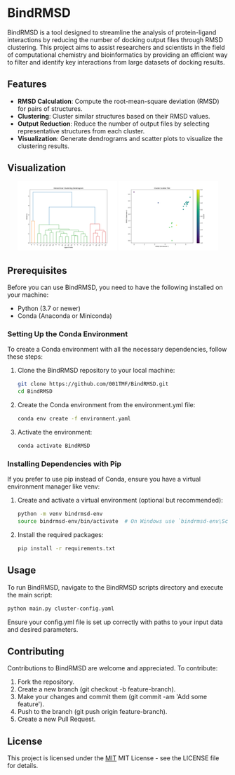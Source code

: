 # BindRMSD

BindRMSD is a tool designed to streamline the analysis of protein-ligand interactions by reducing the number of docking output files through RMSD clustering. This project aims to assist researchers and scientists in the field of computational chemistry and bioinformatics by providing an efficient way to filter and identify key interactions from large datasets of docking results.

## Features

- **RMSD Calculation**: Compute the root-mean-square deviation (RMSD) for pairs of structures.
- **Clustering**: Cluster similar structures based on their RMSD values.
- **Output Reduction**: Reduce the number of output files by selecting representative structures from each cluster.
- **Visualization**: Generate dendrograms and scatter plots to visualize the clustering results.

## Visualization
<p align="center">
  <img src="https://github.com/001TMF/BindRMSD/blob/8ef4e03a60a134e2c173f2aa9f10b9367a948d7e/outputs/dendrogram.png" alt="First Image" width="45%"/>
  <img src="https://github.com/001TMF/BindRMSD/blob/8ef4e03a60a134e2c173f2aa9f10b9367a948d7e/outputs/scatter_plot.png" alt="Second Image" width="45%"/>
</p> 


## Prerequisites

Before you can use BindRMSD, you need to have the following installed on your machine:
- Python (3.7 or newer)
- Conda (Anaconda or Miniconda)




### Setting Up the Conda Environment

To create a Conda environment with all the necessary dependencies, follow these steps:

1. Clone the BindRMSD repository to your local machine:
   ```bash
   git clone https://github.com/001TMF/BindRMSD.git
   cd BindRMSD
   ```
2. Create the Conda environment from the environment.yml file:
   ```bash
   conda env create -f environment.yaml
   ```
3. Activate the environment:
   ```bash
   conda activate BindRMSD
   ```

### Installing Dependencies with Pip
If you prefer to use pip instead of Conda, ensure you have a virtual environment manager like venv:

1. Create and activate a virtual environment (optional but recommended):
   ```bash
   python -m venv bindrmsd-env
   source bindrmsd-env/bin/activate  # On Windows use `bindrmsd-env\Scripts\activate`
   ```
2. Install the required packages:
   ```bash
   pip install -r requirements.txt
   ```
   
## Usage
To run BindRMSD, navigate to the BindRMSD scripts directory and execute the main script:

```bash
python main.py cluster-config.yaml
```
Ensure your config.yml file is set up correctly with paths to your input data and desired parameters.

## Contributing

Contributions to BindRMSD are welcome and appreciated. To contribute:

   1. Fork the repository.
   2. Create a new branch (git checkout -b feature-branch). 
   3. Make your changes and commit them (git commit -am 'Add some feature').
   4. Push to the branch (git push origin feature-branch).
   5. Create a new Pull Request.


## License

This project is licensed under the [MIT](https://choosealicense.com/licenses/mit/) MIT License - see the LICENSE file for details.

